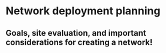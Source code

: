 # Network deployment planning

## Goals, site evaluation, and important considerations for creating a network!
